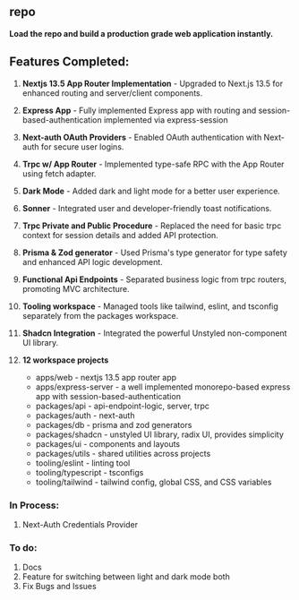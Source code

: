 ## repo

**Load the repo and build a production grade web application instantly.**

## Features Completed:

1. **Nextjs 13.5 App Router Implementation** - Upgraded to Next.js 13.5 for enhanced routing and server/client components.

2. **Express App** - Fully implemented Express app with routing and session-based-authentication implemented via express-session

3. **Next-auth OAuth Providers** - Enabled OAuth authentication with Next-auth for secure user logins.

4. **Trpc w/ App Router** - Implemented type-safe RPC with the App Router using fetch adapter.

5. **Dark Mode** - Added dark and light mode for a better user experience.

6. **Sonner** - Integrated user and developer-friendly toast notifications.

7. **Trpc Private and Public Procedure** - Replaced the need for basic trpc context for session details and added API protection.

8. **Prisma & Zod generator** - Used Prisma's type generator for type safety and enhanced API logic development.

9. **Functional Api Endpoints** - Separated business logic from trpc routers, promoting MVC architecture.

10. **Tooling workspace** - Managed tools like tailwind, eslint, and tsconfig separately from the packages workspace.

11. **Shadcn Integration** - Integrated the powerful Unstyled non-component UI library.

12. **12 workspace projects**
    - apps/web - nextjs 13.5 app router app
    - apps/express-server - a well implemented monorepo-based express app with session-based-authentication
    - packages/api - api-endpoint-logic, server, trpc
    - packages/auth - next-auth
    - packages/db - prisma and zod generators
    - packages/shadcn - unstyled UI library, radix UI, provides simplicity
    - packages/ui - components and layouts
    - packages/utils - shared utilities across projects
    - tooling/eslint - linting tool
    - tooling/typescript - tsconfigs
    - tooling/tailwind - tailwind config, global CSS, and CSS variables

### In Process:

1. Next-Auth Credentials Provider

### To do:

1. Docs
2. Feature for switching between light and dark mode both
3. Fix Bugs and Issues
